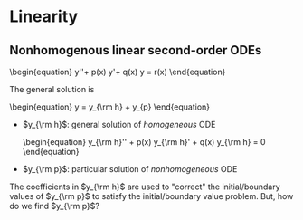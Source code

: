 # Linearity

## Nonhomogenous linear second-order ODEs

\begin{equation}
y''+ p(x) y'+ q(x) y = r(x)
\end{equation}

The general solution is

\begin{equation}
y = y_{\rm h} + y_{p}
\end{equation}

- $y_{\rm h}$: general solution of *homogeneous* ODE

  \begin{equation}
  y_{\rm h}'' + p(x) y_{\rm h}' + q(x) y_{\rm h} = 0
  \end{equation}

- $y_{\rm p}$: particular solution of *nonhomogeneous* ODE

The coefficients in $y_{\rm h}$ are used to "correct" the initial/boundary
values of $y_{\rm p}$ to satisfy the initial/boundary value problem. But, how
do we find $y_{\rm p}$?
